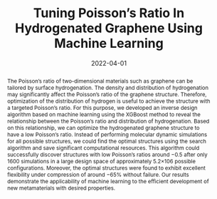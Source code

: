 ---
short: '2022_02'
title: "Tuning Poisson’s Ratio In Hydrogenated Graphene Using Machine Learning"
collection: publications
permalink: /publications/2022-02-Hung_ML
thumbnail: ./figure/2022_poisson_ml.gif
date: 2022-04-01
venue: 'private arxiv'
authors: 'Viet Hung Ho<sup>*</sup>, <a href="/cv">Cao Thang Nguyen</a><sup>*</sup>,  Soon-Yong Kwon, Sung Youb Kim <br> <small><i>* equal contribution.</i></small>'
abstract: "The Poisson’s ratio of two-dimensional materials such as graphene can be tailored by surface hydrogenation. The density and distribution of hydrogenation may significantly affect the Poisson’s ratio of the graphene structure. Therefore, optimization of the distribution of hydrogen is useful to achieve the structure with a targeted Poisson’s ratio. For this purpose, we developed an inverse design algorithm based on machine learning using the XGBoost method to reveal the relationship between the Poisson’s ratio and distribution of hydrogenation. Based on this relationship, we can optimize the hydrogenated graphene structure to have a low Poisson’s ratio. Instead of performing molecular dynamic simulations for all possible structures, we could find the optimal structures using the search algorithm and save significant computational resources. This algorithm could successfully discover structures with low Poisson’s ratios around −0.5 after only 1600 simulations in a large design space of approximately 5.2×106 possible configurations. Moreover, the optimal structures were found to exhibit excellent flexibility under compression of around −65% without failure. Our results demonstrate the applicability of machine learning to the efficient development of new metamaterials with desired properties."
bibtex: " "
# code: "https://github.com/dulucas/Displacement_Field"
# project_page: /projects/DisplacementFields
# pdf: "https://arxiv.org/pdf/2002.12730.pdf"
paper_link: "https://thangckt.github.io/note/"
---